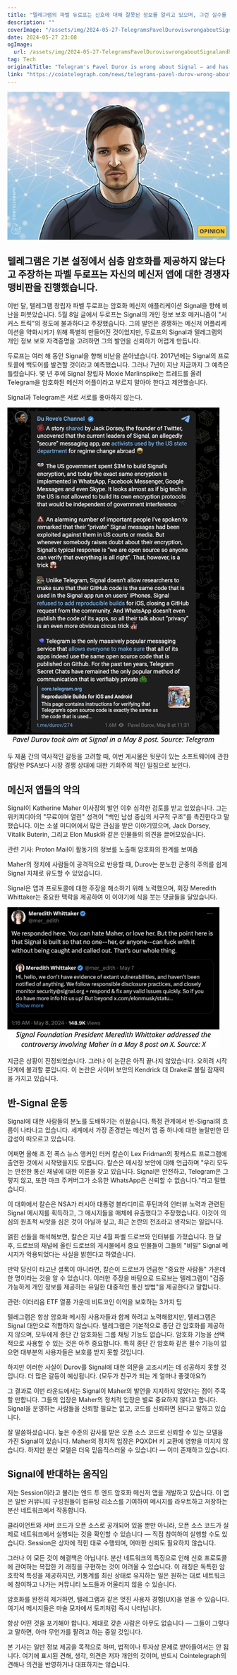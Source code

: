 ```yaml
---
title: "텔레그램의 파벨 듀로프는 신호에 대해 잘못된 정보를 알리고 있으며, 그런 실수를 계속해왔습니다"
description: ""
coverImage: "/assets/img/2024-05-27-TelegramsPavelDuroviswrongaboutSignalandhasbeenforyears_thumbnail.png"
date: 2024-05-27 23:08
ogImage: 
  url: /assets/img/2024-05-27-TelegramsPavelDuroviswrongaboutSignalandhasbeenforyears_thumbnail.png
tag: Tech
originalTitle: "Telegram's Pavel Durov is wrong about Signal — and has been for years"
link: "https://cointelegraph.com/news/telegrams-pavel-durov-wrong-about-signal-has-been-for-years"
---
```



![Telegram](/assets/img/2024-05-27-TelegramsPavelDuroviswrongaboutSignalandhasbeenforyears_thumbnail.png)

## 텔레그램은 기본 설정에서 심층 암호화를 제공하지 않는다고 주장하는 파벨 두로프는 자신의 메신저 앱에 대한 경쟁자 맹비판을 진행했습니다.

이번 달, 텔레그램 창립자 파벨 두로프는 암호화 메신저 애플리케이션 Signal을 향해 비난을 퍼붓았습니다. 5월 8일 글에서 두로프는 Signal의 개인 정보 보호 메커니즘이 "서커스 트릭"의 정도에 불과하다고 주장했습니다. 그의 발언은 경쟁하는 메신저 어플리케이션을 약화시키기 위해 특별히 만들어진 것이었지만, 두로프의 Signal과 텔레그램의 개인 정보 보호 자격증명을 고려하면 그의 발언을 신뢰하기 어렵게 만듭니다.

두로프는 여러 해 동안 Signal을 향해 비난을 쏟아냈습니다. 2017년에는 Signal의 프로토콜에 백도어를 발견할 것이라고 예측했습니다. 그러나 7년이 지난 지금까지 그 예측은 틀렸습니다. 몇 년 후에 Signal 창립자 Moxie Marlinspike는 트레드를 올려 Telegram을 암호화된 메신저 어플이라고 부르지 말아야 한다고 제안했습니다.

<div class="content-ad"></div>

Signal과 Telegram은 서로 서로를 좋아하지 않는다.

![Telegram's Pavel Durov is wrong about Signal and has been for years](/assets/img/2024-05-27-TelegramsPavelDuroviswrongaboutSignalandhasbeenforyears_0.png)

두 제품 간의 역사적인 갈등을 고려할 때, 이번 게시물은 뒷문이 있는 소프트웨어에 관한 합당한 PSA보다 시장 경쟁 상대에 대한 기회주의 적인 일침으로 보인다.

## 메신저 앱들의 악의

<div class="content-ad"></div>

Signal이 Katherine Maher 이사장의 발언 이후 심각한 검토를 받고 있었습니다. 그는 위키피디아의 "무료이며 열린" 성격이 "백인 남성 중심의 서구적 구조"를 촉진한다고 말했습니다. 이는 소셜 미디어에서 많은 관심을 받은 이야기였으며, Jack Dorsey, Vitalik Buterin, 그리고 Elon Musk와 같은 인물들의 의견을 끌어모았습니다.

관련 기사: Proton Mail이 활동가의 정보를 노출해 암호화의 한계를 보여줌

Maher의 정치에 사람들이 공격적으로 반응할 때, Durov는 분노한 군중의 주의를 쉽게 Signal 자체로 유도할 수 있었습니다.

Signal은 앱과 프로토콜에 대한 주장을 해소하기 위해 노력했으며, 회장 Meredith Whittaker는 중요한 맥락을 제공하여 이 이야기에 식을 붓는 댓글들을 달았습니다.

<div class="content-ad"></div>

![2024-05-27-TelegramsPavelDuroviswrongaboutSignalandhasbeenforyears_1.png](/assets/img/2024-05-27-TelegramsPavelDuroviswrongaboutSignalandhasbeenforyears_1.png)

지금은 상황이 진정되었습니다. 그러나 이 논란은 아직 끝나지 않았습니다. 오히려 시작 단계에 불과할 뿐입니다. 이 논란은 사이버 보안의 Kendrick 대 Drake로 불릴 잠재력을 가지고 있습니다. 

## 반-Signal 운동

Signal에 대한 사람들의 분노를 도배하기는 쉬웠습니다. 특정 관계에서 반-Signal의 흐름이 나타나고 있습니다. 세계에서 가장 존경받는 메신저 앱 중 하나에 대한 놀랄만한 민감성이 떠오르고 있습니다.

<div class="content-ad"></div>

어쩌면 올해 초 전 폭스 뉴스 앵커인 터커 칼슨이 Lex Fridman의 팟캐스트 프로그램에 출연한 것에서 시작됐을지도 모릅니다. 칼슨은 메시징 보안에 대해 언급하며 "우리 모두는 안전한 통신 채널에 대한 이론을 갖고 있습니다. Signal은 안전하고, Telegram은 그렇지 않고, 또한 마크 주커버그가 소유한 WhatsApp은 신뢰할 수 없습니다."라고 말했습니다.

이 대화에서 칼슨은 NSA가 러시아 대통령 블라디미르 푸틴과의 인터뷰 노력과 관련된 Signal 메시지를 획득하고, 그 메시지들을 매체에 유출했다고 주장했습니다. 이것이 의심의 원초적 씨앗을 심은 것이 아닐까 싶고, 최근 논란의 전조라고 생각되는 일입니다.

얽힌 선들을 해석해보면, 칼슨은 지난 4월 파벨 드로브와 인터뷰를 가졌습니다. 한 달 후, 드로브의 채널에 올린 드로브의 게시물에서 중요 인물들이 그들의 "비밀" Signal 메시지가 악용되었다는 사실을 밝힌다고 하였습니다.

만약 당신이 타고난 셜록이 아니라면, 칼슨이 드로브가 언급한 "중요한 사람들" 가운데 한 명이라는 것을 알 수 있습니다. 이러한 주장을 바탕으로 드로브는 텔레그램이 "검증 가능하게 개인 정보를 제공하는 유일한 대중적인 통신 방법"을 제공한다고 말합니다.

<div class="content-ad"></div>

관련: 이더리움 ETF 열풍 가운데 비트코인 이익을 보호하는 3가지 팁

텔레그램은 항상 암호화 메시징 사용자들과 함께 하려고 노력해왔지만, 텔레그램은 Signal 대안으로 적합하지 않습니다. 텔레그램은 기본적으로 종단 간 암호화를 제공하지 않으며, 모두에게 종단 간 암호화된 그룹 채팅 기능도 없습니다. 암호화 기능을 선택적으로 사용할 수 있는 것은 아주 중요합니다. 특히 종단 간 암호화 같은 필수 기능이 없으면 대부분의 사용자들은 보호를 받지 못할 것입니다.

하지만 이러한 사실이 Durov를 Signal에 대한 의문을 고조시키는 데 성공하지 못할 것입니다. 더 많은 갈등이 예상됩니다. (모두가 친구가 되는 게 얼마나 좋겣아요?)

그 결과로 이번 라운드에서는 Signal이 Maher의 발언을 지지하지 않았다는 점이 주목할 만합니다. 그들의 입장은 Maher의 정치적 입장은 별로 중요하지 않다고 합니다. Signal을 운영하는 사람들을 신뢰할 필요는 없고, 코드를 신뢰하면 된다고 말하고 있습니다.

<div class="content-ad"></div>

잘 말씀하셨습니다. 높은 수준의 감사를 받은 오픈 소스 코드로 신뢰할 수 있는 모델을 가진 Signal이 있습니다. Maher의 정치적 입장은 PQXDH 키 교환에 영향을 미치지 않습니다. 하지만 분산 모델은 더욱 믿음직스러울 수 있습니다 — 이미 존재하고 있습니다.

## Signal에 반대하는 움직임

저는 Session이라고 불리는 엔드 투 엔드 암호화 메신저 앱을 개발하고 있습니다. 이 앱은 일반 커뮤니티 구성원들이 컴퓨팅 리소스를 기여하여 메시지를 라우트하고 저장하는 분산 네트워크에서 작동합니다.

클라이언트와 서버 코드가 오픈 소스로 공개되어 있을 뿐만 아니라, 오픈 소스 코드가 실제로 네트워크에서 실행되는 것을 확인할 수 있습니다 — 직접 참여하여 실행할 수도 있습니다. Session은 상자에 적힌 대로 수행되며, 어떠한 신뢰도 필요하지 않습니다.

<div class="content-ad"></div>

그러나 이 모든 것이 해결책은 아닙니다. 분산 네트워크의 특징으로 인해 신호 프로토콜에 관여하는 복잡한 키 래칭을 구현하는 것이 어려울 수 있습니다. 이 래칭은 독특한 암호학적 특성을 제공하지만, 키통계를 최신 상태로 유지하는 일은 원하는 대로 네트워크에 참여하고 나가는 커뮤니티 노드들과 어울리지 않을 수 있습니다.

암호화를 완전히 제거하면, 텔레그램과 같은 멋진 사용자 경험(UX)을 얻을 수 있습니다. 여기서 메시지들은 마술 모자에서 토끼처럼 즉시 나타납니다.

항상 어떤 것을 포기해야 합니다. 제대로 갖춘 사람은 아무도 없습니다 — 그들이 그렇다고 말하면, 아마 무언가를 팔려고 하는 중일 것입니다.

본 기사는 일반 정보 제공을 목적으로 하며, 법적이나 투자상 문제로 받아들여서는 안 됩니다. 여기에 표시된 견해, 생각, 의견은 저자 개인의 것이며, 반드시 Cointelegraph의 견해나 의견을 반영하거나 대표하지는 않습니다.